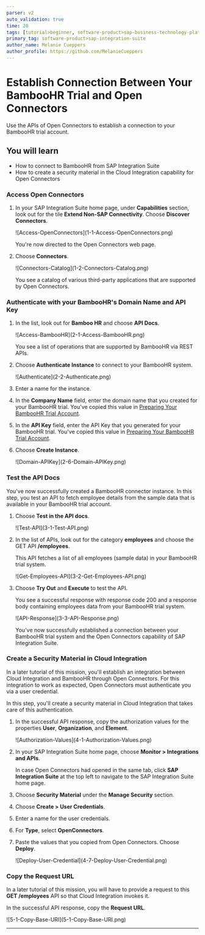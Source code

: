 ```yaml
---
parser: v2
auto_validation: true
time: 20
tags: [tutorial>beginner, software-product>sap-business-technology-platform, software-product>sap-btp--cloud-foundry-environment]
primary_tag: software-product>sap-integration-suite
author_name: Melanie Cueppers
author_profile: https://github.com/MelanieCueppers
---
```


# Establish Connection Between Your BambooHR Trial and Open Connectors
<!-- description --> Use the APIs of Open Connectors to establish a connection to your BambooHR trial account.

## You will learn
-	How to connect to BambooHR from SAP Integration Suite
-	How to create a security material in the Cloud Integration capability for Open Connectors


### Access Open Connectors

1. In your SAP Integration Suite home page, under **Capabilities** section, look out for the tile **Extend Non-SAP Connectivity**. Choose **Discover Connectors**.

    <!-- border -->![Access-OpenConnectors](1-1-Access-OpenConnectors.png)    

    You're now directed to the Open Connectors web page.

2. Choose **Connectors**.

    <!-- border -->![Connectors-Catalog](1-2-Connectors-Catalog.png)   

    You see a catalog of various third-party applications that are supported by Open Connectors.


### Authenticate with your BambooHR's Domain Name and API Key

1. In the list, look out for **Bamboo HR** and choose **API Docs**.

    <!-- border -->![Access-BambooHR](2-1-Access-BambooHR.png) 

    You see a list of operations that are supported by BambooHR via REST APIs.  

2. Choose **Authenticate Instance** to connect to your BambooHR system.

    <!-- border -->![Authenticate](2-2-Authenticate.png) 

3. Enter a name for the instance.

4. In the **Company Name** field, enter the domain name that you created for your BambooHR trial. You've copied this value in [Preparing Your BambooHR Trial Account](btp-integration-suite-nonsapconnectivity-settingup-thirdparty).

5. In the **API Key** field, enter the API Key that you generated for your BambooHR trial. You've copied this value in [Preparing Your BambooHR Trial Account](btp-integration-suite-nonsapconnectivity-settingup-thirdparty).

6. Choose **Create Instance**.

    <!-- border -->![Domain-APIKey](2-6-Domain-APIKey.png)


### Test the API Docs

You've now successfully created a BambooHR connector instance. In this step, you test an API to fetch employee details from the sample data that is available in your BambooHR trial account.

1. Choose **Test in the API docs**.

    <!-- border -->![Test-API](3-1-Test-API.png)

2. In the list of APIs, look out for the category **employees** and choose the GET API **/employees**.

    This API fetches a list of all employees (sample data) in your BambooHR trial system.

    <!-- border -->![Get-Employees-API](3-2-Get-Employees-API.png)

3. Choose **Try Out** and **Execute** to test the API.

    You see a successful response with response code 200 and a response body containing employees data from your BambooHR trial system.
    
    <!-- border -->![API-Response](3-3-API-Response.png)

    You've now successfully established a connection between your BambooHR trial system and the Open Connectors capability of SAP Integration Suite.


### Create a Security Material in Cloud Integration

In a later tutorial of this mission, you'll establish an integration between Cloud Integration and BambooHR through Open Connectors. For this integration to work as expected, Open Connectors must authenticate you via a user credential. 

In this step, you'll create a security material in Cloud Integration that takes care of this authentication.

1. In the successful API response, copy the authorization values for the properties **User**, **Organization**, and **Element**.

    <!-- border -->![Authorization-Values](4-1-Authorization-Values.png)

2. In your SAP Integration Suite home page, choose **Monitor > Integrations and APIs**.

    In case Open Connectors had opened in the same tab, click **SAP Integration Suite** at the top left to navigate to the SAP Integration Suite home page.

3. Choose **Security Material** under the **Manage Security** section.

4. Choose **Create > User Credentials**.

5. Enter a name for the user credentials.

6. For **Type**, select **OpenConnectors**. 

7. Paste the values that you copied from Open Connectors. Choose **Deploy**.

    <!-- border -->![Deploy-User-Credential](4-7-Deploy-User-Credential.png)


### Copy the Request URL

In a later tutorial of this mission, you will have to provide a request to this **GET /employees** API so that Cloud Integration invokes it.

In the successful API response, copy the **Request URL**.

<!-- border -->![5-1-Copy-Base-URI](5-1-Copy-Base-URI.png)


---
